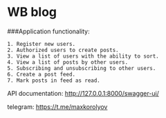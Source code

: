 # WB blog

###Application functionality:
```
1. Register new users.
2. Authorized users to create posts.
3. View a list of users with the ability to sort.
4. View a list of posts by other users.
5. Subscribing and unsubscribing to other users.
6. Create a post feed.
7. Mark posts in feed as read.
```


API documentation: http://127.0.0.1:8000/swagger-ui/

telegram: https://t.me/maxkorolyov